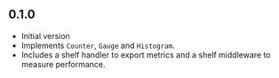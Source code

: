 ## 0.1.0

- Initial version
- Implements `Counter`, `Gauge` and `Histogram`. 
- Includes a shelf handler to export metrics and a shelf middleware to measure performance.
